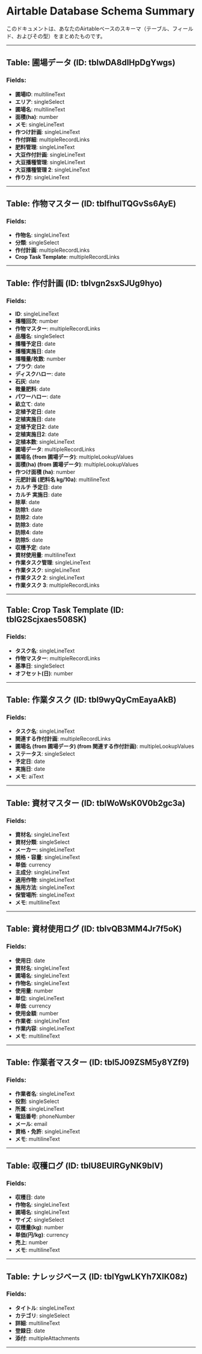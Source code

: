 # Airtable Database Schema Summary

このドキュメントは、あなたのAirtableベースのスキーマ（テーブル、フィールド、およびその型）をまとめたものです。

---

## Table: 圃場データ (ID: tblwDA8dIHpDgYwgs)

### Fields:
- **圃場ID**: multilineText
- **エリア**: singleSelect
- **圃場名**: multilineText
- **面積(ha)**: number
- **メモ**: singleLineText
- **作つけ計画**: singleLineText
- **作付詳細**: multipleRecordLinks
- **肥料管理**: singleLineText
- **大豆作付計画**: singleLineText
- **大豆播種管理**: singleLineText
- **大豆播種管理 2**: singleLineText
- **作り方**: singleLineText

---

## Table: 作物マスター (ID: tblfhulTQGvSs6AyE)

### Fields:
- **作物名**: singleLineText
- **分類**: singleSelect
- **作付計画**: multipleRecordLinks
- **Crop Task Template**: multipleRecordLinks

---

## Table: 作付計画 (ID: tblvgn2sxSJUg9hyo)

### Fields:
- **ID**: singleLineText
- **播種回次**: number
- **作物マスター**: multipleRecordLinks
- **品種名**: singleSelect
- **播種予定日**: date
- **播種実施日**: date
- **播種量/枚数**: number
- **プラウ**: date
- **ディスクハロー**: date
- **石灰**: date
- **微量肥料**: date
- **パワーハロー**: date
- **畝立て**: date
- **定植予定日**: date
- **定植実施日**: date
- **定植予定日2**: date
- **定植実施日2**: date
- **定植本数**: singleLineText
- **圃場データ**: multipleRecordLinks
- **圃場名 (from 圃場データ)**: multipleLookupValues
- **面積(ha) (from 圃場データ)**: multipleLookupValues
- **作つけ面積 (ha)**: number
- **元肥計画 (肥料名 kg/10a)**: multilineText
- **カルチ 予定日**: date
- **カルチ 実施日**: date
- **除草**: date
- **防除1**: date
- **防除2**: date
- **防除3**: date
- **防除4**: date
- **防除5**: date
- **収穫予定**: date
- **資材使用量**: multilineText
- **作業タスク管理**: singleLineText
- **作業タスク**: singleLineText
- **作業タスク 2**: singleLineText
- **作業タスク 3**: multipleRecordLinks

---

## Table: Crop Task Template (ID: tblG2Scjxaes508SK)

### Fields:
- **タスク名**: singleLineText
- **作物マスター**: multipleRecordLinks
- **基準日**: singleSelect
- **オフセット(日)**: number

---

## Table: 作業タスク (ID: tbl9wyQyCmEayaAkB)

### Fields:
- **タスク名**: singleLineText
- **関連する作付計画**: multipleRecordLinks
- **圃場名 (from 圃場データ) (from 関連する作付計画)**: multipleLookupValues
- **ステータス**: singleSelect
- **予定日**: date
- **実施日**: date
- **メモ**: aiText

---

## Table: 資材マスター (ID: tblWoWsK0V0b2gc3a)

### Fields:
- **資材名**: singleLineText
- **資材分類**: singleSelect
- **メーカー**: singleLineText
- **規格・容量**: singleLineText
- **単価**: currency
- **主成分**: singleLineText
- **適用作物**: singleLineText
- **施用方法**: singleLineText
- **保管場所**: singleLineText
- **メモ**: multilineText

---

## Table: 資材使用ログ (ID: tblvQB3MM4Jr7f5oK)

### Fields:
- **使用日**: date
- **資材名**: singleLineText
- **圃場名**: singleLineText
- **作物名**: singleLineText
- **使用量**: number
- **単位**: singleLineText
- **単価**: currency
- **使用金額**: number
- **作業者**: singleLineText
- **作業内容**: singleLineText
- **メモ**: multilineText

---

## Table: 作業者マスター (ID: tbl5J09ZSM5y8YZf9)

### Fields:
- **作業者名**: singleLineText
- **役割**: singleSelect
- **所属**: singleLineText
- **電話番号**: phoneNumber
- **メール**: email
- **資格・免許**: singleLineText
- **メモ**: multilineText

---

## Table: 収穫ログ (ID: tblU8EUlRGyNK9blV)

### Fields:
- **収穫日**: date
- **作物名**: singleLineText
- **圃場名**: singleLineText
- **サイズ**: singleSelect
- **収穫量(kg)**: number
- **単価(円/kg)**: currency
- **売上**: number
- **メモ**: multilineText

---

## Table: ナレッジベース (ID: tblYgwLKYh7XlK08z)

### Fields:
- **タイトル**: singleLineText
- **カテゴリ**: singleSelect
- **詳細**: multilineText
- **登録日**: date
- **添付**: multipleAttachments

---

